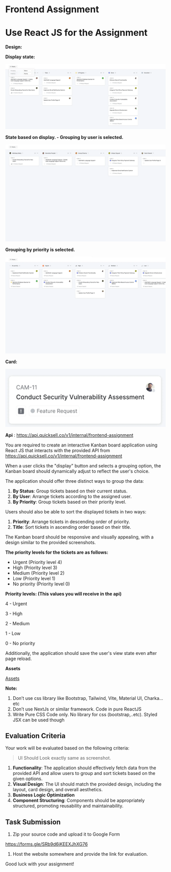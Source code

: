 # Frontend Assignment

# **Use React JS for the Assignment**

**Design:**

**Display state:**

![Design](./docs/display-state.webp)

**State based on display. - Grouping by user is selected.**

![State based on display. - Grouping by user is selected.](./docs/state-based.webp)

**Grouping by priority is selected.**

![Grouping by priority is selected.](./docs/grouping.webp)

**Card:**

![Card](./docs/card.webp)

**Api** : https://api.quicksell.co/v1/internal/frontend-assignment

You are required to create an interactive Kanban board application using React JS that interacts with the provided API from https://api.quicksell.co/v1/internal/frontend-assignment

When a user clicks the "display" button and selects a grouping option, the Kanban board should dynamically adjust to reflect the user's choice.

The application should offer three distinct ways to group the data:

1. **By Status**: Group tickets based on their current status.
2. **By User**: Arrange tickets according to the assigned user.
3. **By Priority**: Group tickets based on their priority level.

Users should also be able to sort the displayed tickets in two ways:

1. **Priority**: Arrange tickets in descending order of priority.
2. **Title**: Sort tickets in ascending order based on their title.

The Kanban board should be responsive and visually appealing, with a design similar to the provided screenshots.

**The priority levels for the tickets are as follows:**

- Urgent (Priority level 4)
- High (Priority level 3)
- Medium (Priority level 2)
- Low (Priority level 1)
- No priority (Priority level 0)

**Priority levels: (This values you will receive in the api)**

4 - Urgent

3 - High

2 - Medium

1 - Low

0 - No priority

Additionally, the application should save the user's view state even after page reload.

**Assets**

[Assets](./docs/assets.zip)

**Note:**

1. Don’t use css library like Bootstrap, Tailwind, Vite, Material UI, Charka…etc
2. Don’t use NextJs or similar framework. Code in pure ReactJS
3. Write Pure CSS Code only. No library for css (bootstrap,..etc). Styled JSX can be used though

## **Evaluation Criteria**

Your work will be evaluated based on the following criteria:

> UI Should Look exactly same as screenshot.

1. **Functionality**: The application should effectively fetch data from the provided API and allow users to group and sort tickets based on the given options.
2. **Visual Design**: The UI should match the provided design, including the layout, card design, and overall aesthetics.
3. **Business Logic Optimization**
4. **Component Structuring**: Components should be appropriately structured, promoting reusability and maintainability.

## **Task Submission**

1. Zip your source code and upload it to Google Form

https://forms.gle/SRb9d6jKEEXJhXG76

1. Host the website somewhere and provide the link for evaluation.

Good luck with your assignment!
